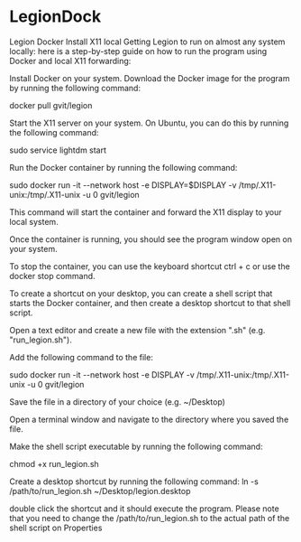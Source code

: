 # LegionDock
Legion Docker Install X11 local
Getting Legion to run on almost any system locally:
here is a step-by-step guide on how to run the program using Docker and local X11 forwarding:

Install Docker on your system.
Download the Docker image for the program by running the following command:

docker pull gvit/legion

Start the X11 server on your system. On Ubuntu, you can do this by running the following command:

sudo service lightdm start

Run the Docker container by running the following command:

sudo docker run -it --network host -e DISPLAY=$DISPLAY -v /tmp/.X11-unix:/tmp/.X11-unix -u 0 gvit/legion

This command will start the container and forward the X11 display to your local system.

Once the container is running, you should see the program window open on your system.

To stop the container, you can use the keyboard shortcut ctrl + c or use the docker stop command.

To create a shortcut on your desktop, you can create a shell script that starts the Docker container, and then create a desktop shortcut to that shell script.

Open a text editor and create a new file with the extension ".sh" (e.g. "run_legion.sh").

Add the following command to the file:

sudo docker run -it --network host -e DISPLAY -v /tmp/.X11-unix:/tmp/.X11-unix -u 0 gvit/legion

Save the file in a directory of your choice (e.g. ~/Desktop)

Open a terminal window and navigate to the directory where you saved the file.

Make the shell script executable by running the following command:

chmod +x run_legion.sh

Create a desktop shortcut by running the following command:
ln -s /path/to/run_legion.sh ~/Desktop/legion.desktop

double click the shortcut and it should execute the program.
Please note that you need to change the /path/to/run_legion.sh to the actual path of the shell script on
Properties
